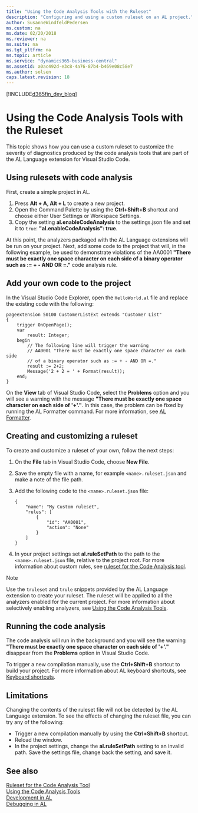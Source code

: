 ```yaml
---
title: "Using the Code Analysis Tools with the Ruleset"
description: "Configuring and using a custom ruleset on an AL project."
author: SusanneWindfeldPedersen
ms.custom: na
ms.date: 02/20/2018
ms.reviewer: na
ms.suite: na
ms.tgt_pltfrm: na
ms.topic: article
ms.service: "dynamics365-business-central"
ms.assetid: a0ac492d-e3c8-4a76-87b4-b469e08c58e7
ms.author: solsen
caps.latest.revision: 18
---
```


[!INCLUDE[d365fin_dev_blog](includes/d365fin_dev_blog.md)]

# Using the Code Analysis Tools with the Ruleset
This topic shows how you can use a custom ruleset to customize the severity of diagnostics produced by the code analysis tools that are part of the AL Language extension for Visual Studio Code.

## Using rulesets with code analysis
First, create a simple project in AL. 
1. Press **Alt + A, Alt + L** to create a new project.
2. Open the Command Palette by using the **Ctrl+Shift+B** shortcut and choose either User Settings or Workspace Settings.
3. Copy the setting **al.enableCodeAnalysis** to the settings.json file and set it to `true`: **"al.enableCodeAnalysis": true**.

At this point, the analyzers packaged with the AL Language extensions will be run on your project. Next, add some code to the project that will, in the following example, be used to demonstrate violations of the AA0001 **"There must be exactly one space character on each side of a binary operator such as := + - AND OR =."** code analysis rule. 

## Add your own code to the project
In the Visual Studio Code Explorer, open the `HelloWorld.al` file and replace the existing code with the following:

```
pageextension 50100 CustomerListExt extends "Customer List"
{
    trigger OnOpenPage();
    var
        result: Integer;
    begin        
        // The following line will trigger the warning
        // AA0001 "There must be exactly one space character on each side 
        // of a binary operator such as := + - AND OR =." 
        result := 2+2; 
        Message('2 + 2 = ' + Format(result));
    end;
}
```

On the **View** tab of Visual Studio Code, select the **Problems** option and you will see a warning with the message **"There must be exactly one space character on each side of '+'."**. In this case, the problem can be fixed by running the AL Formatter command. For more information, see [AL Formatter](devenv-al-formatter.md).

## Creating and customizing a ruleset
To create and customize a ruleset of your own, follow the next steps:

1. On the **File** tab in Visual Studio Code, choose **New File**.
2. Save the empty file with a name, for example `<name>.ruleset.json` and make a note of the file path.
3. Add the following code to the `<name>.ruleset.json` file:

    ```
    {
        "name": "My Custom ruleset",
        "rules": [
            {                    
                "id": "AA0001",                    
                "action": "None"
            }
        ]
    }
    ```
4. In your project settings set **al.ruleSetPath** to the path to the `<name>.ruleset.json` file, relative to the project root. For more information about custom rules, see [ruleset for the Code Analysis tool](devenv-rule-set-syntax-for-code-analysis-tools.md).

> [!NOTE]
> Use the `truleset` and `trule` snippets provided by the AL Language extension to create your ruleset. The ruleset will be applied to all the analyzers enabled for the current project. For more information about selectively enabling analyzers, see [Using the Code Analysis Tools](devenv-using-code-analysis-tool.md).

## Running the code analysis
The code analysis will run in the background and you will see the warning **"There must be exactly one space character on each side of '+'."** disappear from the **Problems** option in Visual Studio Code.

To trigger a new compilation manually, use the **Ctrl+Shift+B** shortcut to build your project. For more information about AL keyboard shortcuts, see [Keyboard shortcuts](devenv-keyboard-shortcuts.md).

## Limitations
Changing the contents of the ruleset file will not be detected by the AL Language extension. To see the effects of changing the ruleset file, you can try any of the following:
- Trigger a new compilation manually by using the **Ctrl+Shift+B** shortcut.
- Reload the window.
- In the project settings, change the **al.ruleSetPath** setting to an invalid path. Save the settings file, change back the setting, and save it.

## See also
[Ruleset for the Code Analysis Tool](devenv-rule-set-syntax-for-code-analysis-tools.md)    
[Using the Code Analysis Tools](devenv-using-code-analysis-tool.md)  
[Development in AL](devenv-dev-overview.md)  
[Debugging in AL](devenv-debugging.md)

